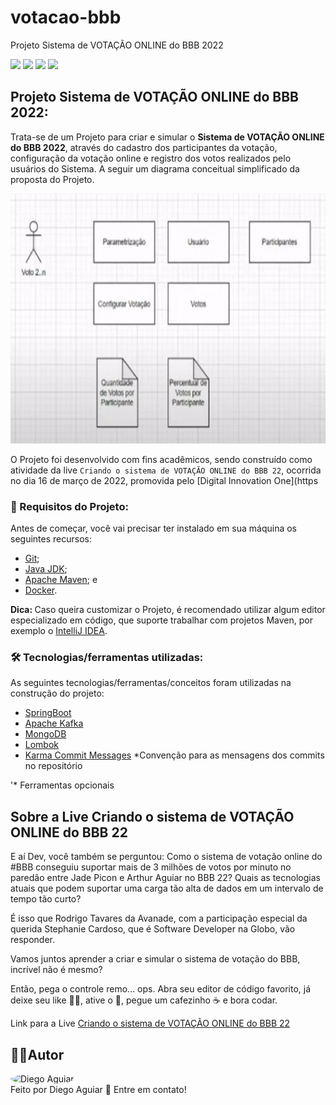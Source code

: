 # votacao-bbb

Projeto Sistema de VOTAÇÃO ONLINE do BBB 2022

<a href="#backers" alt="Last Commit">
<img src="https://img.shields.io/github/last-commit/aguiardafa/votacao-bbb" /></a>
<a href="https://github.com/aguiardafa/votacao-bbb/pulse" alt="Activity">
<img src="https://img.shields.io/github/commit-activity/y/aguiardafa/votacao-bbb" /></a>
<a href="#backers" alt="Repository Size">
<img src="https://img.shields.io/github/repo-size/aguiardafa/votacao-bbb" /></a>
<a href="#backers" alt="Language Portuguese">
<img src="https://img.shields.io/badge/language-Portuguese-yellow" /></a>

## Projeto Sistema de VOTAÇÃO ONLINE do BBB 2022:

Trata-se de um Projeto para criar e simular o <b>Sistema de VOTAÇÃO ONLINE do BBB 2022</b>, através do cadastro dos participantes da votação, configuração da votação online e registro dos votos realizados pelo usuários do Sistema. A seguir um diagrama conceitual simplificado da proposta do Projeto.

<p align="center"><img alt="Imagem do Projeto" id="imagem" title="#Projeto" height="400px" src="https://raw.githubusercontent.com/aguiardafa/votacao-bbb/main/votacao-bbb-diagrama-simples.png" /></p>

O Projeto foi desenvolvido com fins acadêmicos, sendo construído como atividade da live `Criando o sistema de VOTAÇÃO ONLINE do BBB 22`, ocorrida no dia 16 de março de 2022, promovida pelo [Digital Innovation One](https

### 🛒 Requisitos do Projeto:

Antes de começar, você vai precisar ter instalado em sua máquina os seguintes recursos:

- [Git](https://git-scm.com/);
- [Java JDK](https://www.oracle.com/java/technologies/downloads/);
- [Apache Maven](https://maven.apache.org/download.cgi); e
- [Docker](https://www.docker.com/).

<b>Dica: </b>Caso queira customizar o Projeto, é recomendado utilizar algum editor especializado em código, que suporte trabalhar com projetos Maven, por exemplo o [IntelliJ IDEA](https://www.jetbrains.com/pt-br/idea/download/).

### 🛠 Tecnologias/ferramentas utilizadas:

As seguintes tecnologias/ferramentas/conceitos foram utilizadas na construção do projeto:

- [SpringBoot](https://spring.io/projects/spring-boot)
- [Apache Kafka](https://kafka.apache.org/)
- [MongoDB](https://www.mongodb.com/)
- [Lombok](https://projectlombok.org/)
- [Karma Commit Messages](http://karma-runner.github.io/1.0/dev/git-commit-msg.html) *Convenção para as mensagens dos commits no repositório

'* Ferramentas opcionais

## Sobre a Live Criando o sistema de VOTAÇÃO ONLINE do BBB 22

E aí Dev, você também se perguntou: Como o sistema de votação online do #BBB conseguiu suportar mais de 3 milhões de votos por minuto no paredão entre Jade Picon e Arthur Aguiar no BBB 22? Quais as tecnologias atuais que podem suportar uma carga tão alta de dados em um intervalo de tempo tão curto?

É isso que Rodrigo Tavares da Avanade, com a participação especial da querida Stephanie Cardoso, que é Software Developer na Globo, vão responder.

Vamos juntos aprender a criar e simular o sistema de votação do BBB, incrível não é mesmo?

Então, pega o controle remo… ops. Abra seu editor de código favorito, já deixe seu like 👍🏻, ative o 🔔, pegue um cafezinho ☕ e bora codar.

Link para a Live [Criando o sistema de VOTAÇÃO ONLINE do BBB 22](https://www.youtube.com/watch?v=pxHTbtKc2RM&t=5587s)

## 👨‍💻Autor

<a href="https://github.com/aguiardafa" style="text-decoration: none;">
<img style="border-radius: 50% !important;" src="https://avatars.githubusercontent.com/u/16319889?v=4" width="48px" height="48px" alt="Diego Aguiar"/>
<br />
<span> Feito por Diego Aguiar 👋 Entre em contato! </span> 
</a>


